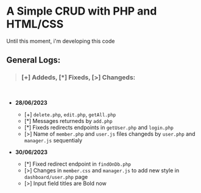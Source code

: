# A Simple CRUD with PHP and HTML/CSS

Until this moment, i'm developing this code

## General Logs:

> ### [+] Addeds, [*] Fixeds, [>] Changeds:

<br>

- **28/06/2023** 
    - [+] `delete.php`, `edit.php`, `getAll.php`
    - [*] Messages returneds by `add.php`
    - [*] Fixeds redirects endpoints in `getUser.php` and `login.php`
    - [>] Name of `member.php` and `user.js` files changeds by `user.php` and `manager.js` sequentialy

- **30/06/2023**
    - [*] Fixed redirect endpoint in `findOnDb.php`
    - [>] Changes in `member.css` and `manager.js` to add new style in `dashboard/user.php` page
    - [>] Input field titles are Bold now